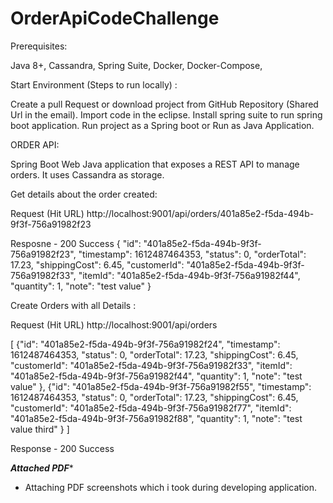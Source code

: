 # OrderApiCodeChallenge
Prerequisites:

Java 8+,
Cassandra,
Spring Suite,
Docker,
Docker-Compose,

Start Environment (Steps to run locally) :

Create a pull Request or download project from GitHub Repository (Shared Url in the email).
Import code in the eclipse.
Install spring suite to run spring boot application.
Run project as a Spring boot or Run as Java Application.


ORDER API:

Spring Boot Web Java application that exposes a REST API to manage orders. It uses Cassandra as storage.

Get details about the order created:

Request (Hit URL)
http://localhost:9001/api/orders/401a85e2-f5da-494b-9f3f-756a91982f23

Resposne - 200 Success
{
    "id": "401a85e2-f5da-494b-9f3f-756a91982f23",
    "timestamp": 1612487464353,
    "status": 0,
    "orderTotal": 17.23,
    "shippingCost": 6.45,
    "customerId": "401a85e2-f5da-494b-9f3f-756a91982f33",
    "itemId": "401a85e2-f5da-494b-9f3f-756a91982f44",
    "quantity": 1,
    "note": "test value"
}


Create Orders with all Details :

Request (Hit URL)
http://localhost:9001/api/orders

[
    {"id": "401a85e2-f5da-494b-9f3f-756a91982f24",
"timestamp": 1612487464353,
"status": 0,
"orderTotal": 17.23,
"shippingCost": 6.45,
"customerId": "401a85e2-f5da-494b-9f3f-756a91982f33",
"itemId": "401a85e2-f5da-494b-9f3f-756a91982f44",
"quantity": 1,
"note": "test value"
    },
     {"id": "401a85e2-f5da-494b-9f3f-756a91982f55",
"timestamp": 1612487464353,
"status": 0,
"orderTotal": 17.23,
"shippingCost": 6.45,
"customerId": "401a85e2-f5da-494b-9f3f-756a91982f77",
"itemId": "401a85e2-f5da-494b-9f3f-756a91982f88",
"quantity": 1,
"note": "test value third"
    }
]

Response - 200 Success


***********Attached PDF************
- Attaching PDF screenshots which i took during developing application.
